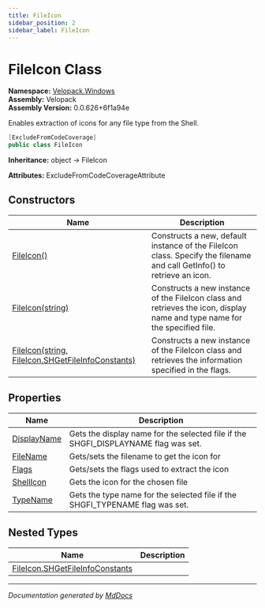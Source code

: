 ```yaml
---
title: FileIcon
sidebar_position: 2
sidebar_label: FileIcon
---
```

<!--  
  <auto-generated>   
    The contents of this file were generated by a tool.  
    Changes to this file may be list if the file is regenerated  
  </auto-generated>   
-->

# FileIcon Class

**Namespace:** [Velopack.Windows](../index.md)  
**Assembly:** Velopack  
**Assembly Version:** 0.0.626+6f1a94e

Enables extraction of icons for any file type from the Shell.

```csharp
[ExcludeFromCodeCoverage]
public class FileIcon
```

**Inheritance:** object → FileIcon

**Attributes:** ExcludeFromCodeCoverageAttribute

## Constructors

| Name                                                                                                                     | Description                                                                                                                      |
| ------------------------------------------------------------------------------------------------------------------------ | -------------------------------------------------------------------------------------------------------------------------------- |
| [FileIcon()](constructors/index.md#fileicon)                                                                             | Constructs a new, default instance of the FileIcon class.  Specify the filename and call GetInfo() to retrieve an icon.          |
| [FileIcon(string)](constructors/index.md#fileiconstring)                                                                 | Constructs a new instance of the FileIcon class and retrieves the icon, display name and type name for the specified file.       |
| [FileIcon(string, FileIcon.SHGetFileInfoConstants)](constructors/index.md#fileiconstring-fileiconshgetfileinfoconstants) | Constructs a new instance of the FileIcon class and retrieves the information specified in the  flags.                           |

## Properties

| Name                                     | Description                                                                         |
| ---------------------------------------- | ----------------------------------------------------------------------------------- |
| [DisplayName](properties/DisplayName.md) | Gets the display name for the selected file if the SHGFI\_DISPLAYNAME flag was set. |
| [FileName](properties/FileName.md)       | Gets\/sets the filename to get the icon for                                         |
| [Flags](properties/Flags.md)             | Gets\/sets the flags used to extract the icon                                       |
| [ShellIcon](properties/ShellIcon.md)     | Gets the icon for the chosen file                                                   |
| [TypeName](properties/TypeName.md)       | Gets the type name for the selected file if the SHGFI\_TYPENAME flag was set.       |

## Nested Types

| Name                                                               | Description |
| ------------------------------------------------------------------ | ----------- |
| [FileIcon.SHGetFileInfoConstants](SHGetFileInfoConstants/index.md) |             |

___

*Documentation generated by [MdDocs](https://github.com/ap0llo/mddocs)*
